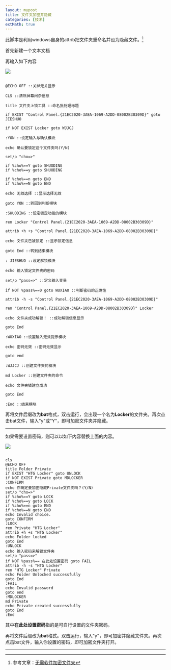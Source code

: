 ```yaml
---
layout: mypost
title: 文件夹加密并隐藏
categories: [技术]
extMath: true
--- 
```


此脚本是利用windows自身的attrib把文件夹重命名并设为隐藏文件。[^1]

首先新建一个文本文档

再输入如下内容

![](https://b2.yangtze.in/pic/other/Locker.png)

```

@ECHO OFF ::关掉无关显示

CLS ::清除屏幕闲杂信息

title 文件夹上锁工具 ::命名批处理标题

if EXIST "Control Panel.{21EC2020-3AEA-1069-A2DD-08002B30309D}" goto JIESHUO

if NOT EXIST Locker goto WJJCJ

:YON ::设定输入与确认模块

echo 确认要锁定这个文件夹吗(Y/N)

set/p "cho=>"

if %cho%==Y goto SHUODING
if %cho%==y goto SHUODING

if %cho%==n goto END
if %cho%==N goto END

echo 无效选择 ::显示选择无效

goto YON ::转回到判断模块

:SHUODING ::设定锁定功能的模块

ren Locker "Control Panel.{21EC2020-3AEA-1069-A2DD-08002B30309D}"

attrib +h +s "Control Panel.{21EC2020-3AEA-1069-A2DD-08002B30309D}"

echo 文件夹已被锁定 ::显示锁定信息

goto End ::转到结束模块

: JIESHUO ::设定解锁模块

echo 输入锁定文件夹的密码

set/p "pass=>" ::定义输入变量

if NOT %pass%==0 goto WUXIAO ::判断密码的正确性

attrib -h -s "Control Panel.{21EC2020-3AEA-1069-A2DD-08002B30309D}"

ren "Control Panel.{21EC2020-3AEA-1069-A2DD-08002B30309D}" Locker

echo 文件夹成功解锁！ ::成功解锁信息显示

goto End

:WUXIAO ::设置输入无效提示模块

echo 密码无效 ::密码无效显示

goto end

:WJJCJ ::创建文件夹的模块

md Locker ::创建文件夹的命令

echo 文件夹锁建立成功

goto End

:End ::结束模块

```

再将文件后缀改为**bat**格式，双击运行，会出现一个名为**Locker**的文件夹。再次点击bat文件，输入"y"或"Y"，即可加密文件夹并隐藏。

---

如果需要设置密码，则可以以如下内容替换上面的内容。

![](https://b2.yangtze.in/pic/other/private.png)

```

cls
@ECHO OFF
title Folder Private
if EXIST "HTG Locker" goto UNLOCK
if NOT EXIST Private goto MDLOCKER
:CONFIRM
echo 你确定要加密隐藏Private文件夹吗？(Y/N)
set/p "cho=>"
if %cho%==Y goto LOCK
if %cho%==y goto LOCK
if %cho%==n goto END
if %cho%==N goto END
echo Invalid choice.
goto CONFIRM
:LOCK
ren Private "HTG Locker"
attrib +h +s "HTG Locker"
echo Folder locked
goto End
:UNLOCK
echo 输入密码来解锁文件夹
set/p "pass=>"
if NOT %pass%== 在此处设置密码 goto FAIL
attrib -h -s "HTG Locker"
ren "HTG Locker" Private
echo Folder Unlocked successfully
goto End
:FAIL
echo Invalid password
goto end
:MDLOCKER
md Private
echo Private created successfully
goto End
:End

```

其中**在此处设置密码**指的是可自行设置的文件夹密码。

再将文件后缀改为**bat**格式。双击运行，输入"y"，即可加密并隐藏文件夹。再次点击bat文件，输入你设置的密码，即可加密文件夹打开。

---

[^1]:参考文章：[无需软件加密文件夹](https://jingyan.baidu.com/article/6fb756ec98a317241858fbfe.html)
